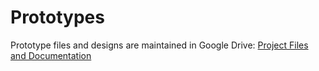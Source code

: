 # Prototypes

Prototype files and designs are maintained in Google Drive:
[Project Files and Documentation](https://drive.google.com/drive/folders/1tEXqpLAj38bldeYVjzoZWxUyqAmxq3ke?usp=drive_link)
